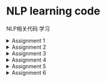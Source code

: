 # NLP learning code
NLP相关代码 学习

<details>
<summary>Assignment 1</summary>

* 定义语法，建立句子生成器   
* 由豆瓣影评训练语言模型，评估上面生成的句子   

</details>

<details>
 <summary>Assignment 2 </summary>

* 爬虫，爬取北京地铁数据
* 得到地铁数据，构建地铁网路  
* 用不同的搜索方式对地铁网路进行搜索（DFS BFS） 

</details>

<details>
<summary>Assignment 3</summary>

* 由sklearn得到Boston房价  
* 随机生成参数法，拟合房价  
* 给予一定方向后，拟合房价  
* 梯度下降法，拟合房价  
* 改变Loss函数后，拟合房价  
* 动态规划，解决切管子问题  
* 解析edit distance的解法（solution）
 
</details>

<details>
<summary>Assignment 4</summary>

* 下载中文维基百科，构建语料库
* 数据处理： 删减不必要的信息、繁体简体转换、切词
* 通过word2vec将文本进行转换： 词语—>向量  
* 绘制词云  
* 使用kaggle的T-SEN进行词向量可视化 

</details>

<details>
<summary>Assignment 5</summary>

* 读取新闻语料库，清理、切词
* 进行Word2Vec转换
* 对比：基于Word2Vec向量找近义词、基于图搜索找近义词 
* TFIDF找文本关键字  
* 绘制词云  
* 对文件进行TFIDF向量化  
* 词搜索引擎：朴素搜索、基于TFIDF排序搜索

</details>

<details>
<summary>Assignment 6</summary>

* 机器学习初步
* Overfitting & Underfitting
* ML应用

</details>
